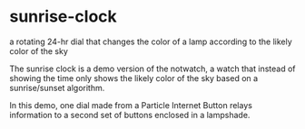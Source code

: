 # sunrise-clock
a rotating 24-hr dial that changes the color of a lamp according to the likely color of the sky

The sunrise clock is a demo version of the notwatch, a watch that instead of showing the time only shows the likely color of the sky based on a sunrise/sunset algorithm.

In this demo, one dial made from a Particle Internet Button relays information to a second set of buttons enclosed in a lampshade.